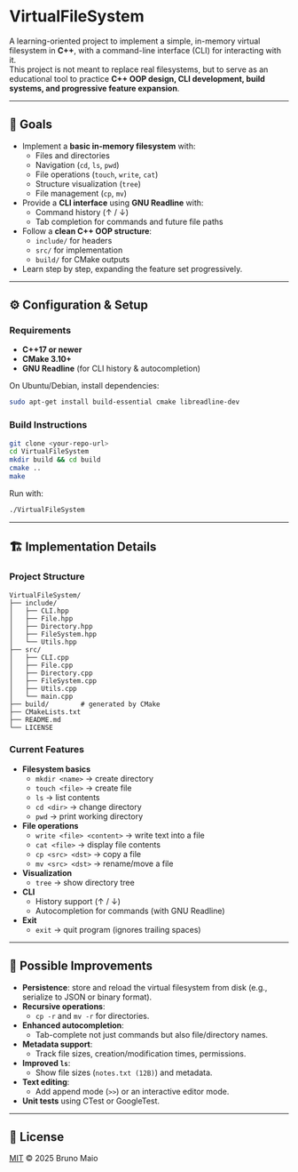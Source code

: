 # VirtualFileSystem

A learning-oriented project to implement a simple, in-memory virtual
filesystem in **C++**, with a command-line interface (CLI) for
interacting with it.\
This project is not meant to replace real filesystems, but to serve as
an educational tool to practice **C++ OOP design, CLI development, build
systems, and progressive feature expansion**.

------------------------------------------------------------------------

## 🎯 Goals

-   Implement a **basic in-memory filesystem** with:
    -   Files and directories
    -   Navigation (`cd`, `ls`, `pwd`)
    -   File operations (`touch`, `write`, `cat`)
    -   Structure visualization (`tree`)
    -   File management (`cp`, `mv`)
-   Provide a **CLI interface** using **GNU Readline** with:
    -   Command history (↑ / ↓)
    -   Tab completion for commands and future file paths
-   Follow a **clean C++ OOP structure**:
    -   `include/` for headers
    -   `src/` for implementation
    -   `build/` for CMake outputs
-   Learn step by step, expanding the feature set progressively.

------------------------------------------------------------------------

## ⚙️ Configuration & Setup

### Requirements

-   **C++17 or newer**
-   **CMake 3.10+**
-   **GNU Readline** (for CLI history & autocompletion)

On Ubuntu/Debian, install dependencies:

``` bash
sudo apt-get install build-essential cmake libreadline-dev
```

### Build Instructions

``` bash
git clone <your-repo-url>
cd VirtualFileSystem
mkdir build && cd build
cmake ..
make
```

Run with:

``` bash
./VirtualFileSystem
```

------------------------------------------------------------------------

## 🏗️ Implementation Details

### Project Structure

    VirtualFileSystem/
    ├── include/
    │   ├── CLI.hpp
    │   ├── File.hpp
    │   ├── Directory.hpp
    │   ├── FileSystem.hpp
    │   └── Utils.hpp
    ├── src/
    │   ├── CLI.cpp
    │   ├── File.cpp
    │   ├── Directory.cpp
    │   ├── FileSystem.cpp
    │   ├── Utils.cpp
    │   └── main.cpp
    ├── build/        # generated by CMake
    ├── CMakeLists.txt
    ├── README.md
    └── LICENSE

### Current Features

-   **Filesystem basics**
    -   `mkdir <name>` → create directory
    -   `touch <file>` → create file
    -   `ls` → list contents
    -   `cd <dir>` → change directory
    -   `pwd` → print working directory
-   **File operations**
    -   `write <file> <content>` → write text into a file
    -   `cat <file>` → display file contents
    -   `cp <src> <dst>` → copy a file
    -   `mv <src> <dst>` → rename/move a file
-   **Visualization**
    -   `tree` → show directory tree
-   **CLI**
    -   History support (↑ / ↓)
    -   Autocompletion for commands (with GNU Readline)
-   **Exit**
    -   `exit` → quit program (ignores trailing spaces)

------------------------------------------------------------------------

## 🚀 Possible Improvements

-   **Persistence**: store and reload the virtual filesystem from disk
    (e.g., serialize to JSON or binary format).
-   **Recursive operations**:
    -   `cp -r` and `mv -r` for directories.
-   **Enhanced autocompletion**:
    -   Tab-complete not just commands but also file/directory names.
-   **Metadata support**:
    -   Track file sizes, creation/modification times, permissions.
-   **Improved `ls`**:
    -   Show file sizes (`notes.txt (12B)`) and metadata.
-   **Text editing**:
    -   Add append mode (`>>`) or an interactive editor mode.
-   **Unit tests** using CTest or GoogleTest.

------------------------------------------------------------------------

## 📜 License

[MIT](./LICENSE) © 2025 Bruno Maio